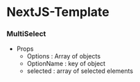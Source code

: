# NextJS-Template

### MultiSelect
  - Props
    - Options : Array of objects
    - OptionName : key of object
    - selected : array of selected elements
